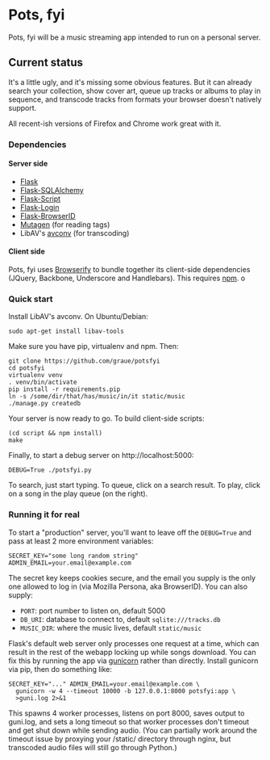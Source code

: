 # Pots, fyi

Pots, fyi will be a music streaming app
intended to run on a personal server.

## Current status

It's a little ugly, and it's missing some obvious features.
But it can already search your collection, show cover art,
queue up tracks or albums to play in sequence,
and transcode tracks from formats your browser doesn't natively support.

All recent-ish versions of Firefox and Chrome work great with it.


### Dependencies

#### Server side

 * [Flask](http://flask.pocoo.org)
 * [Flask-SQLAlchemy](http://packages.python.org/Flask-SQLAlchemy/)
 * [Flask-Script](http://flask-script.readthedocs.org/)
 * [Flask-Login](https://pypi.python.org/pypi/Flask-Login)
 * [Flask-BrowserID](https://pypi.python.org/pypi/Flask-BrowserID)
 * [Mutagen](https://code.google.com/p/mutagen/) (for reading tags)
 * LibAV's [avconv](https://libav.org/avconv.html) (for transcoding)

#### Client side

Pots, fyi uses [Browserify](http://browserify.org/) to bundle together
its client-side dependencies (JQuery, Backbone, Underscore and Handlebars).
This requires [npm](http://npmjs.org/).
o
### Quick start

Install LibAV's avconv. On Ubuntu/Debian:

    sudo apt-get install libav-tools

Make sure you have pip, virtualenv and npm. Then:

    git clone https://github.com/graue/potsfyi
    cd potsfyi
    virtualenv venv
    . venv/bin/activate
    pip install -r requirements.pip
    ln -s /some/dir/that/has/music/in/it static/music
    ./manage.py createdb

Your server is now ready to go.
To build client-side scripts:

    (cd script && npm install)
    make

Finally, to start a debug server on http://localhost:5000:

    DEBUG=True ./potsfyi.py

To search, just start typing.
To queue, click on a search result.
To play, click on a song in the play queue (on the right).

### Running it for real

To start a "production" server, you'll want to leave off the `DEBUG=True`
and pass at least 2 more environment variables:

    SECRET_KEY="some long random string"
    ADMIN_EMAIL=your.email@example.com

The secret key keeps cookies secure,
and the email you supply is the only one allowed
to log in (via Mozilla Persona, aka BrowserID).
You can also supply:

 * `PORT`: port number to listen on, default 5000
 * `DB_URI`: database to connect to, default `sqlite:///tracks.db`
 * `MUSIC_DIR`: where the music lives, default `static/music`

Flask's default web server only processes one request at a time,
which can result in the rest of the webapp locking up
while songs download.
You can fix this by running the app via [gunicorn](http://gunicorn.org)
rather than directly. Install gunicorn via pip, then do something like:

    SECRET_KEY="..." ADMIN_EMAIL=your.email@example.com \
      gunicorn -w 4 --timeout 10000 -b 127.0.0.1:8000 potsfyi:app \
      >guni.log 2>&1

This spawns 4 worker processes, listens on port 8000, saves output to
guni.log, and sets a long timeout so that worker processes don't timeout
and get shut down while sending audio. (You can partially work around the
timeout issue by proxying your /static/ directory through nginx, but
transcoded audio files will still go through Python.)

